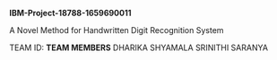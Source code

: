  **IBM-Project-18788-1659690011**


A Novel Method for Handwritten Digit Recognition System

TEAM ID:
**TEAM MEMBERS**
DHARIKA
SHYAMALA
SRINITHI
SARANYA
